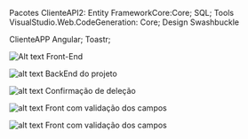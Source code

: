 Pacotes ClienteAPI2:
Entity FrameworkCore:Core; SQL; Tools <br/>
VisualStudio.Web.CodeGeneration: Core; Design
Swashbuckle


ClienteAPP
Angular;
Toastr;

![Alt text](https://raw.githubusercontent.com/eduardomottoni/ClienteAPI2/master/Samples/grava%C3%A7%C3%A3o.png)
Front-End

![alt text](https://github.com/eduardomottoni/ClienteAPI2/blob/master/Samples/Backend.png?raw=true "Backend")
BackEnd do projeto

![alt text](https://github.com/eduardomottoni/ClienteAPI2/blob/master/Samples/Confirma%C3%A7%C3%A3o%20de%20deleta%C3%A7%C3%A3o.png?raw=true "Confirmação de deleção")
Confirmação de deleção

![alt text](https://github.com/eduardomottoni/ClienteAPI2/blob/master/Samples/Screenshot_2.png?raw=true "Front com validação dos campos")
Front com validação dos campos

![alt text](https://github.com/eduardomottoni/ClienteAPI2/blob/master/Samples/confirma%C3%A7%C3%A3o%20de%20deletar.png?raw=true "Front com validação dos campos")
Front com validação dos campos


